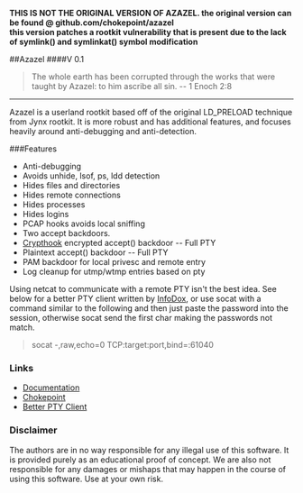<b>THIS IS NOT THE ORIGINAL VERSION OF AZAZEL. the original version can be found @ github.com/chokepoint/azazel</br>
this version patches a rootkit vulnerability that is present due to the lack of symlink() and symlinkat() symbol modification</b>

##Azazel
####V 0.1
> The whole earth has been corrupted through the works that were taught by Azazel: to him ascribe all sin. -- 1 Enoch 2:8 

---
Azazel is a userland rootkit based off of the original LD_PRELOAD technique from Jynx rootkit.  It is more robust and has additional features, and focuses heavily around anti-debugging and anti-detection.

###Features
* Anti-debugging
* Avoids unhide, lsof, ps, ldd detection
* Hides files and directories
* Hides remote connections
* Hides processes
* Hides logins
* PCAP hooks avoids local sniffing
* Two accept backdoors.
 * [Crypthook](https://github.com/chokepoint/CryptHook) encrypted accept() backdoor -- Full PTY
 * Plaintext accept() backdoor           -- Full PTY
* PAM backdoor for local privesc and remote entry
* Log cleanup for utmp/wtmp entries based on pty

Using netcat to communicate with a remote PTY isn't the best idea. See below for a better PTY client written by [InfoDox](https://github.com/infodox), or use socat with a command similar to the following and then just paste the password into the session, otherwise socat send the first char making the passwords not match.

> socat -,raw,echo=0 TCP:target:port,bind=:61040

### Links
* [Documentation](http://www.blackhatlibrary.net/Azazel)
* [Chokepoint](http://www.chokepoint.net)
* [Better PTY Client](https://github.com/infodox/python-pty-shells/blob/master/tcp_pty_shell_handler.py)

### Disclaimer
The authors are in no way responsible for any illegal use of this software. It is provided purely as an educational proof of concept. We are also not responsible for any damages or mishaps that may happen in the course of using this software. Use at your own risk.
